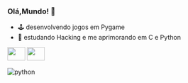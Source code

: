 ### Olá,Mundo! 🚀

- 🕹️ desenvolvendo jogos em Pygame
- 🌱 estudando Hacking e me aprimorando em C e Python

















<img height="30" width="40" src="https://cdn.jsdelivr.net/gh/devicons/devicon/icons/python/python-original.svg" /> <img height="30" width="40" src="https://cdn.jsdelivr.net/gh/devicons/devicon/icons/c/c-original.svg" />
            
            
<img align="center" alt="python" src="https://user-images.githubusercontent.com/107145843/175752373-a43b05a3-86a7-4e09-af5c-78f3659ee898.gif">
       
        


          
